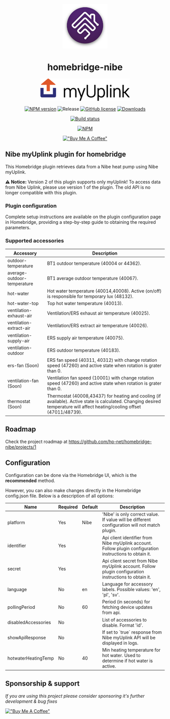<p align="center">
  <a href="https://github.com/homebridge/homebridge"><img src="https://raw.githubusercontent.com/homebridge/branding/master/logos/homebridge-color-round-stylized.png" height="140"></a>
</p>

<div align="center">

# homebridge-nibe

![](./docs/nibe-myuplink-logo-small.png)

[![NPM version](https://img.shields.io/npm/v/homebridge-nibe.svg)](https://www.npmjs.com/package/homebridge-nibe)
![Release](https://img.shields.io/github/release/hp-net/homebridge-nibe.svg?logo=github)
[![GitHub license](https://img.shields.io/github/license/hp-net/homebridge-nibe)](https://github.com/hp-net/homebridge-nibe/blob/main/LICENSE)
[![Downloads](https://img.shields.io/npm/dm/homebridge-nibe.svg)](https://www.npmjs.com/package/homebridge-nibe)



[![Build status](https://github.com/hp-net/homebridge-nibe/actions/workflows/publish-to-npm.yml/badge.svg)](https://github.com/hp-net/homebridge-nibe/actions/workflows/publish-to-npm.yml)

[![NPM](https://nodei.co/npm/homebridge-nibe.png?downloads=true)](https://nodei.co/npm/homebridge-nibe/)

[!["Buy Me A Coffee"](https://www.buymeacoffee.com/assets/img/custom_images/orange_img.png)](https://www.buymeacoffee.com/hpruszyn)
</div>

## Nibe myUplink plugin for homebridge

This Homebridge plugin retrieves data from a Nibe heat pump using Nibe myUplink.

**⚠️ Notice:** Version 2 of this plugin supports only myUplink! To access data from Nibe Uplink, please use version 1 of the plugin. The old API is no longer compatible with this plugin.

### Plugin configuration

Complete setup instructions are available on the plugin configuration page in Homebridge, providing a step-by-step guide to obtaining the required parameters.

### Supported accessories

<table>
    <thead>
        <tr>
            <th>Accessory</th>
            <th>Description</th>
        </tr>
    </thead>
    <tbody>
        <tr>
            <td>outdoor-temperature</td>
            <td>BT1 outdoor temperature (40004 or 44362).</td>
        </tr>
        <tr>
            <td>average-outdoor-temperature</td>
            <td>BT1 average outdoor temperature (40067).</td>
        </tr>
        <tr>
            <td>hot-water</td>
            <td>Hot water temperature (40014,40008). Active (on/off) is responsible for temporary lux (48132).</td>
        </tr>
        <tr>
            <td>hot-water-top</td>
            <td>Top hot water temperature (40013).</td>
        </tr>
        <tr>
            <td>ventilation-exhaust-air</td>
            <td>Ventilation/ERS exhaust air temperature (40025).</td>
        </tr>
        <tr>
            <td>ventilation-extract-air</td>
            <td>Ventilation/ERS extract air temperature (40026).</td>
        </tr>
        <tr>
            <td>ventilation-supply-air</td>
            <td>ERS supply air temperature (40075).</td>
        </tr>
        <tr>
            <td>ventilation-outdoor</td>
            <td>ERS outdoor temperature (40183).</td>
        </tr>
        <tr>
            <td>ers-fan (Soon)</td>
            <td>ERS fan speed (40311, 40312) with change rotation speed (47260) and active state when rotation is grater than 0.</td>
        </tr>
        <tr>
            <td>ventilation-fan (Soon)</td>
            <td>Ventilation fan speed (10001) with change rotation speed (47260) and active state when rotation is grater than 0.</td>
        </tr>
        <tr>
            <td>thermostat (Soon)</td>
            <td>Thermostat (40008,43437) for heating and cooling (if available). Active state is calculated. Changing desired temperature will affect heating/cooling offset (47011/48739).</td>
        </tr>
    </tbody>
</table>

## Roadmap

Check the project roadmap at https://github.com/hp-net/homebridge-nibe/projects/1

## Configuration

Configuration can be done via the Homebridge UI, which is the **recommended** method. 

However, you can also make changes directly in the Homebridge config.json file. Below is a description of all options:

<table>
    <thead>
        <tr>
            <th>Name</th>
            <th>Required</th>
            <th>Default</th>
            <th>Description</th>
        </tr>
    </thead>
    <tbody>
        <tr>
            <td>platform</td>
            <td>Yes</td>
            <td>Nibe</td>
            <td>'Nibe' is only correct value. If value will be different configuration will not match plugin.</td>
        </tr>
        <tr>
            <td>identifier</td>
            <td>Yes</td>
            <td></td>
            <td>Api client identifier from Nibe myUplink account. Follow plugin configuration instructions to obtain it.</td>
        </tr>
        <tr>
            <td>secret</td>
            <td>Yes</td>
            <td></td>
            <td>Api client secret from Nibe myUplink account. Follow plugin configuration instructions to obtain it.</td>
        </tr>
        <tr>
            <td>language</td>
            <td>No</td>
            <td>en</td>
            <td>Language for accessory labels. Possible values: 'en', 'pl', 'sv'.</td>
        </tr>
        <tr>
            <td>pollingPeriod</td>
            <td>No</td>
            <td>60</td>
            <td>Period (in seconds) for fetching device updates from api.</td>
        </tr>
        <tr>
            <td>disabledAccessories</td>
            <td>No</td>
            <td></td>
            <td>List of accessories to disable. Format 'id'.</td>
        </tr>
        <tr>
            <td>showApiResponse</td>
            <td>No</td>
            <td></td>
            <td>If set to `true` response from Nibe myUplink API will be displayed in logs.</td>
        </tr>
        <tr>
            <td>hotwaterHeatingTemp</td>
            <td>No</td>
            <td>40</td>
            <td>Min heating temperature for hot water. Used to determine if hot water is active.</td>
        </tr>
    </tbody>
</table>

## Sponsorship & support

*If you are using this project please consider sponsoring it's further development & bug fixes*

[!["Buy Me A Coffee"](https://www.buymeacoffee.com/assets/img/custom_images/orange_img.png)](https://www.buymeacoffee.com/hpruszyn)
